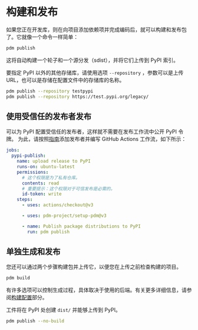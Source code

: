# 构建和发布

如果您正在开发库，则在向项目添加依赖项并完成编码后，就可以构建和发布包了。它就像一个命令一样简单：

```bash
pdm publish
```

这将自动构建一个轮子和一个源分发（sdist），并将它们上传到 PyPI 索引。

要指定 PyPI 以外的其他存储库，请使用选项 `--repository` ，参数可以是上传 URL，也可以是存储在配置文件中的存储库的名称。

```bash
pdm publish --repository testpypi
pdm publish --repository https://test.pypi.org/legacy/
```

## 使用受信任的发布者发布

可以为 PyPI 配置受信任的发布者，这样就不需要在发布工作流中公开 PyPI 令牌。
为此，请按照[指南](https://docs.pypi.org/trusted-publishers/adding-a-publisher/)添加发布者并编写 GitHub Actions 工作流，如下所示：

```yaml
jobs:
  pypi-publish:
    name: upload release to PyPI
    runs-on: ubuntu-latest
    permissions:
      # 这个权限是为了私有仓库。
      contents: read
      # 重要提示：这个权限对于可信发布是必需的。
      id-token: write
    steps:
      - uses: actions/checkout@v3

      - uses: pdm-project/setup-pdm@v3

      - name: Publish package distributions to PyPI
        run: pdm publish
```

## 单独生成和发布

您还可以通过两个步骤构建包并上传它，以便您在上传之前检查构建的项目。

```bash
pdm build
```

有许多选项可以控制生成过程，具体取决于使用的后端。有关更多详细信息，请参阅[构建配置](../reference/build.md)部分。

工件将在 PyPI 处创建 `dist/` 并能够上传到 PyPI。

```bash
pdm publish --no-build
```
